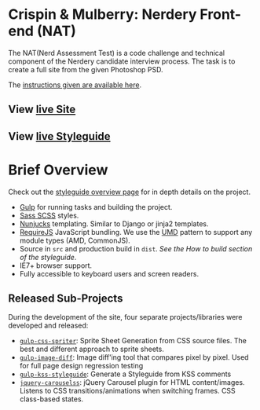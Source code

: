 # Crispin & Mulberry: Nerdery Front-end (NAT)

The NAT(Nerd Assessment Test) is a code challenge and technical component of the Nerdery candidate interview process. The task is to create a full site from the given Photoshop PSD.

The [instructions given are available here](https://github.com/MadLittleMods/crispin-mulberry-fe-nat/blob/master/src/%23project/instructions.md).

## View [live Site](https://madlittlemods.github.io/crispin-mulberry-fe-nat/dist/)

## View [live Styleguide](https://madlittlemods.github.io/crispin-mulberry-fe-nat/dist/styleguide/)


# Brief Overview

Check out the [styleguide overview page](https://madlittlemods.github.io/crispin-mulberry-fe-nat/dist/styleguide/) for in depth details on the project.

 - [Gulp](http://gulpjs.com/) for running tasks and building the project.
 - [Sass SCSS](http://sass-lang.com/) styles.
 - [Nunjucks](https://mozilla.github.io/nunjucks/) templating. Similar to Django or jinja2 templates.
 - [RequireJS](http://requirejs.org/) JavaScript bundling. We use the [UMD](https://github.com/umdjs/umd) pattern to support any module types (AMD, CommonJS).
 - Source in `src` and production build in `dist`. *See the How to build section of the styleguide*.
 - IE7+ browser support.
 - Fully accessible to keyboard users and screen readers.

## Released Sub-Projects

During the development of the site, four separate projects/libraries were developed and released:

- [`gulp-css-spriter`](https://www.npmjs.com/package/gulp-css-spriter): Sprite Sheet Generation from CSS source files. The best and different approach to sprite sheets.
- [`gulp-image-diff`](https://www.npmjs.com/package/gulp-image-diff): Image diff'ing tool that compares pixel by pixel. Used for full page design regression testing
- [`gulp-kss-styleguide`](https://github.com/MadLittleMods/gulp-kss-styleguide): Generate a Styleguide from KSS comments
- [`jquery-carouselss`](https://github.com/MadLittleMods/jquery-carouselss): jQuery Carousel plugin for HTML content/images. Listens to CSS transitions/animations when switching frames. CSS class-based states.


